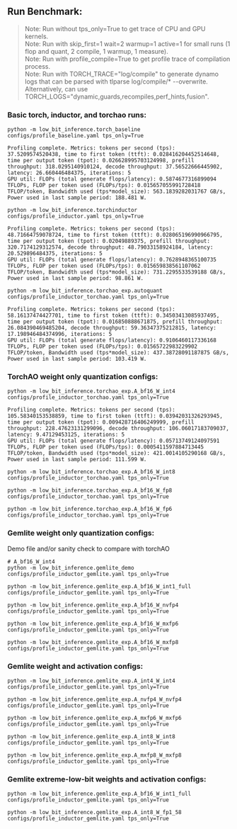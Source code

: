 ## Run Benchmark:
> Note: Run without tps_only=True to get trace of CPU and GPU kernels.      
> Note: Run with skip_first=1 wait=2 warmup=1 active=1 for small runs (1 flop and quant, 2 compile, 1 warmup, 1 measure).      
> Note: Run with profile_compile=True to get profile trace of compilation process.      
> Note: Run with TORCH_TRACE="log/compile" to generate dynamo logs that can be parsed with tlparse log/compile/* --overwrite. Alternatively, can use TORCH_LOGS="dynamic,guards,recompiles,perf_hints,fusion".      

### Basic torch, inductor, and torchao runs:
```
python -m low_bit_inference.torch_baseline configs/profile_baseline.yaml tps_only=True

Profiling complete. Metrics: tokens per second (tps): 37.5209574520438, time to first token (ttft): 0.028416204452514648, time per output token (tpot): 0.026628995703124998, prefill throughput: 318.0295140910124, decode throughput: 37.56522666445902, latency: 26.660446484375, iterations: 5
GPU util: FLOPs (total generate flops/latency): 0.5874677316899094 TFLOPs, FLOP per token used (FLOPs/tps): 0.015657055991728418 TFLOP/token, Bandwidth used (tps*model_size): 563.1839282031767 GB/s, Power used in last sample period: 188.481 W.
```

```
python -m low_bit_inference.torchinductor configs/profile_inductor.yaml tps_only=True

Profiling complete. Metrics: tokens per second (tps): 48.71664759078724, time to first token (ttft): 0.028065196990966795, time per output token (tpot): 0.02049889375, prefill throughput: 320.7174129312574, decode throughput: 48.79033158924184, latency: 20.529896484375, iterations: 5
GPU util: FLOPs (total generate flops/latency): 0.7628948365100735 TFLOPs, FLOP per token used (FLOPs/tps): 0.015659838561107062 TFLOP/token, Bandwidth used (tps*model_size): 731.2295533539188 GB/s, Power used in last sample period: 98.861 W.
```

```
python -m low_bit_inference.torchao_exp.autoquant configs/profile_inductor_torchao.yaml tps_only=True

Profiling complete. Metrics: tokens per second (tps): 58.16137474427701, time to first token (ttft): 0.34503413085937495, time per output token (tpot): 0.016850888671875, prefill throughput: 26.084390469485204, decode throughput: 59.36347375212815, latency: 17.198946484374996, iterations: 5
GPU util: FLOPs (total generate flops/latency): 0.9106460117336168 TFLOPs, FLOP per token used (FLOPs/tps): 0.01565722983229902 TFLOP/token, Bandwidth used (tps*model_size): 437.38728091187875 GB/s, Power used in last sample period: 103.419 W.
```

### TorchAO weight only quantization configs:
```
python -m low_bit_inference.torchao_exp.A_bf16_W_int4 configs/profile_inductor_torchao.yaml tps_only=True

Profiling complete. Metrics: tokens per second (tps): 105.58340153538859, time to first token (ttft): 0.03942031326293945, time per output token (tpot): 0.009428716406249999, prefill throughput: 228.47623131299096, decode throughput: 106.06017183709037, latency: 9.47129453125, iterations: 5
GPU util: FLOPs (total generate flops/latency): 0.05713749124097591 TFLOPs, FLOP per token used (FLOPs/tps): 0.0005411597884713445 TFLOP/token, Bandwidth used (tps*model_size): 421.0014105290168 GB/s, Power used in last sample period: 111.599 W.
```

```
python -m low_bit_inference.torchao_exp.A_bf16_W_int8 configs/profile_inductor_torchao.yaml tps_only=True
```

```
python -m low_bit_inference.torchao_exp.A_bf16_W_fp8 configs/profile_inductor_torchao.yaml tps_only=True
```

```
python -m low_bit_inference.torchao_exp.A_bf16_W_fp6 configs/profile_inductor_torchao.yaml tps_only=True
```

### Gemlite weight only quantization configs:
Demo file and/or sanity check to compare with torchAO
```
# A_bf16_W_int4
python -m low_bit_inference.gemlite_demo configs/profile_inductor_gemlite.yaml tps_only=True
```

```
python -m low_bit_inference.gemlite_exp.A_bf16_W_int1_full configs/profile_inductor_gemlite.yaml tps_only=True
```

```
python -m low_bit_inference.gemlite_exp.A_bf16_W_nvfp4 configs/profile_inductor_gemlite.yaml tps_only=True
```

```
python -m low_bit_inference.gemlite_exp.A_bf16_W_mxfp6 configs/profile_inductor_gemlite.yaml tps_only=True
```

```
python -m low_bit_inference.gemlite_exp.A_bf16_W_mxfp8 configs/profile_inductor_gemlite.yaml tps_only=True
```

### Gemlite weight and activation configs:
```
python -m low_bit_inference.gemlite_exp.A_int4_W_int4 configs/profile_inductor_gemlite.yaml tps_only=True
```

```
python -m low_bit_inference.gemlite_exp.A_nvfp4_W_nvfp4 configs/profile_inductor_gemlite.yaml tps_only=True
```

```
python -m low_bit_inference.gemlite_exp.A_mxfp6_W_mxfp6 configs/profile_inductor_gemlite.yaml tps_only=True
```

```
python -m low_bit_inference.gemlite_exp.A_int8_W_int8 configs/profile_inductor_gemlite.yaml tps_only=True
```

```
python -m low_bit_inference.gemlite_exp.A_mxfp8_W_mxfp8 configs/profile_inductor_gemlite.yaml tps_only=True
```

### Gemlite extreme-low-bit weights and activation configs:
```
python -m low_bit_inference.gemlite_exp.A_bf16_W_int1_full configs/profile_inductor_gemlite.yaml tps_only=True
```

```
python -m low_bit_inference.gemlite_exp.A_int8_W_fp1_58 configs/profile_inductor_gemlite.yaml tps_only=True
```